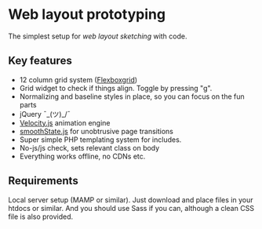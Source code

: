 # Web layout prototyping
The simplest setup for _web layout sketching_ with code.

## Key features
* 12 column grid system ([Flexboxgrid](https://github.com/kristoferjoseph/flexboxgrid))
* Grid widget to check if things align. Toggle by pressing "g".
* Normalizing and baseline styles in place, so you can focus on the fun parts
* jQuery ¯\_(ツ)_/¯ 
* [Velocity.js](http://velocityjs.org/) animation engine
* [smoothState.js](https://github.com/miguel-perez/smoothState.js) for unobtrusive page transitions
* Super simple PHP templating system for includes.
* No-js/js check, sets relevant class on body
* Everything works offline, no CDNs etc.

## Requirements
Local server setup (MAMP or similar). Just download and place files in your htdocs or similar. And you should use Sass if you can, although a clean CSS file is also provided.